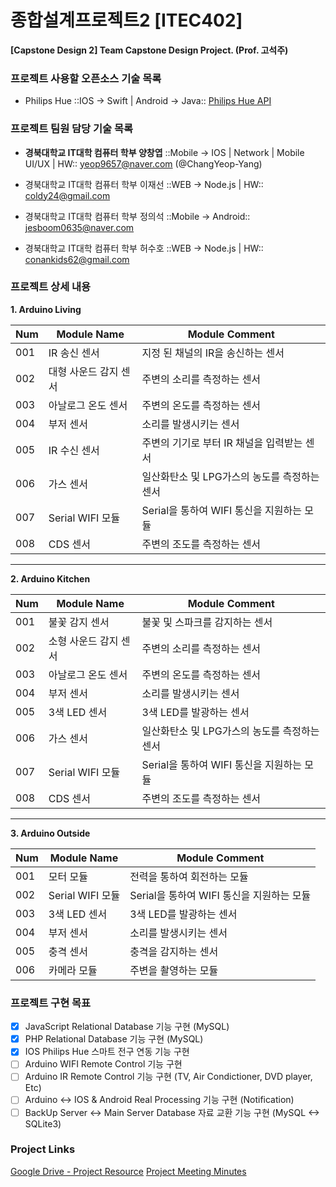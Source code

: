 # 종합설계프로젝트2 [ITEC402]
**[Capstone Design 2] Team Capstone Design Project. (Prof. 고석주)**

### 프로젝트 사용할 오픈소스 기술 목록

- Philips Hue ::IOS -> Swift | Android -> Java::
[Philips Hue API](https://www.developers.meethue.com/)

### 프로젝트 팀원 담당 기술 목록

- **경북대학교 IT대학 컴퓨터 학부 양창엽**  ::Mobile -> IOS | Network | Mobile UI/UX | HW::
yeop9657@naver.com (@ChangYeop-Yang)

- 경북대학교 IT대학 컴퓨터 학부 이재선  ::WEB -> Node.js | HW:: 
coldy24@gmail.com

- 경북대학교 IT대학 컴퓨터 학부 정의석  ::Mobile -> Android::
jesboom0635@naver.com

- 경북대학교 IT대학 컴퓨터 학부 허수호  ::WEB -> Node.js | HW::
conankids62@gmail.com

### 프로젝트 상세 내용

**1. Arduino Living**

Num|Module Name|Module Comment
---|-----------|--------------
001|IR 송신 센서|지정 된 채널의 IR을 송신하는 센서
002|대형 사운드 감지 센서|주변의 소리를 측정하는 센서
003|아날로그 온도 센서|주변의 온도를 측정하는 센서
004|부저 센서|소리를 발생시키는 센서
005|IR 수신 센서|주변의 기기로 부터 IR 채널을 입력받는 센서
006|가스 센서|일산화탄소 및 LPG가스의 농도를 측정하는 센서
007|Serial WIFI 모듈|Serial을 통하여 WIFI 통신을 지원하는 모듈
008|CDS 센서|주변의 조도를 측정하는 센서

* * *

**2. Arduino Kitchen**

Num|Module Name|Module Comment
---|-----------|--------------
001|불꽃 감지 센서|불꽃 및 스파크를 감지하는 센서
002|소형 사운드 감지 센서|주변의 소리를 측정하는 센서
003|아날로그 온도 센서|주변의 온도를 측정하는 센서
004|부저 센서|소리를 발생시키는 센서
005|3색 LED 센서|3색 LED를 발광하는 센서
006|가스 센서|일산화탄소 및 LPG가스의 농도를 측정하는 센서
007|Serial WIFI 모듈|Serial을 통하여 WIFI 통신을 지원하는 모듈
008|CDS 센서|주변의 조도를 측정하는 센서

* * *

**3. Arduino Outside**

Num|Module Name|Module Comment
---|-----------|--------------
001|모터 모듈|전력을 통하여 회전하는 모듈
002|Serial WIFI 모듈|Serial을 통하여 WIFI 통신을 지원하는 모듈
003|3색 LED 센서|3색 LED를 발광하는 센서
004|부저 센서|소리를 발생시키는 센서
005|충격 센서|충격을 감지하는 센서
006|카메라 모듈|주변을 촬영하는 모듈

### 프로젝트 구현 목표
- [x] JavaScript Relational Database 기능 구현 (MySQL)
- [x] PHP Relational Database 기능 구현 (MySQL)
- [x] IOS Philips Hue 스마트 전구 연동 기능 구현
- [ ] Arduino WIFI Remote Control 기능 구현
- [ ] Arduino IR Remote Control 기능 구현 (TV, Air Condictioner, DVD player, Etc)
- [ ] Arduino <-> IOS & Android Real Processing 기능 구현 (Notification)
- [ ] BackUp Server <-> Main Server Database 자료 교환 기능 구현 (MySQL <-> SQLite3)

### Project Links
[Google Drive - Project Resource](https://drive.google.com/open?id=1B94huR0b4-fvKvtiAtKstcIHRmp9_om-)
[Project Meeting Minutes](https://github.com/ChangYeop-Yang/CPL-20181-Team2/issues/7)
